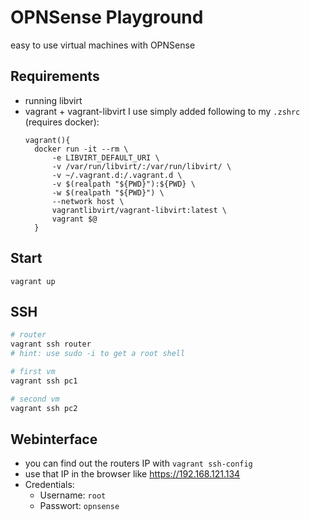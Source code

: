 # OPNSense Playground
easy to use virtual machines with OPNSense

## Requirements
- running libvirt
- vagrant + vagrant-libvirt
  I use simply added following to my `.zshrc` (requires docker):
  ```
  vagrant(){
    docker run -it --rm \
        -e LIBVIRT_DEFAULT_URI \
        -v /var/run/libvirt/:/var/run/libvirt/ \
        -v ~/.vagrant.d:/.vagrant.d \
        -v $(realpath "${PWD}"):${PWD} \
        -w $(realpath "${PWD}") \
        --network host \
        vagrantlibvirt/vagrant-libvirt:latest \
        vagrant $@
    }
  ```

## Start
```
vagrant up
```


## SSH
```sh
# router
vagrant ssh router
# hint: use sudo -i to get a root shell

# first vm
vagrant ssh pc1

# second vm
vagrant ssh pc2
```

## Webinterface
- you can find out the routers IP with `vagrant ssh-config`
- use that IP in the browser like https://192.168.121.134
- Credentials:
    - Username: `root`
    - Passwort: `opnsense`
    